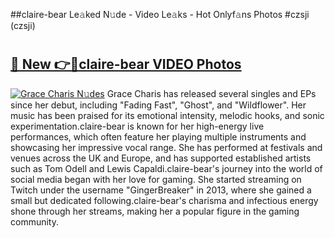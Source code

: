 ##claire-bear Le𝚊ked N𝚞de - Video Le𝚊ks - Hot Onlyf𝚊ns Photos #czsji (czsji)

# <h2><a href="https://mediaupload.pro?title=claire-bear&ref=9FEB">🔗 New 👉🔴claire-bear VIDEO Photos</a></h2>

[![Grace Charis N𝚞des](https://i.imgur.com/rIISA9y.gif)](https://mediaupload.pro?title=claire-bear&ref=9FEB)
Grace Charis has released several singles and EPs since her debut, including "Fading Fast", "Ghost", and "Wildflower". Her music has been praised for its emotional intensity, melodic hooks, and sonic experimentation.claire-bear is known for her high-energy live performances, which often feature her playing multiple instruments and showcasing her impressive vocal range. She has performed at festivals and venues across the UK and Europe, and has supported established artists such as Tom Odell and Lewis Capaldi.claire-bear's journey into the world of social media began with her love for gaming. She started streaming on Twitch under the username "GingerBreaker" in 2013, where she gained a small but dedicated following.claire-bear's charisma and infectious energy shone through her streams, making her a popular figure in the gaming community.